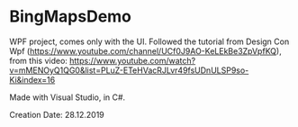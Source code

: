 # BingMapsDemo

WPF project, comes only with the UI. Followed the tutorial from Design Con Wpf (https://www.youtube.com/channel/UCf0J9AO-KeLEkBe3ZpVpfKQ), from this video: https://www.youtube.com/watch?v=mMENOyQ1QG0&list=PLuZ-ETeHVacRJLvr49fsUDnULSP9so-Ki&index=16

Made with Visual Studio, in C#.

Creation Date: 28.12.2019

